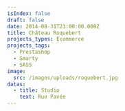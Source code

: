 ```yaml
---
isIndex: false
draft: false
date: 2014-08-31T23:00:00.000Z
title: Château Roquebert
projects_types: Ecommerce
projects_tags:
  - Prestashop
  - Smarty
  - SASS
image:
  src: /images/uploads/roquebert.jpg
datas:
  - title: Studio
    text: Rue Pavée
---
```

